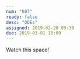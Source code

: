```yaml
---
num: "h07"
ready: false
desc: "ODEs"
assigned: 2019-02-20 09:30
due: 2019-03-01 18:00
---
```


Watch this space!
